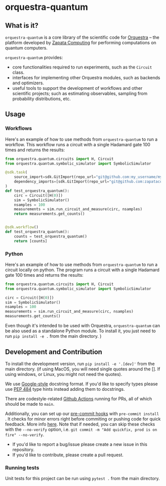 # orquestra-quantum

## What is it?

`orquestra-quantum` is a core library of the scientific code for [Orquestra](https://www.zapatacomputing.com/orquestra/) – the platform developed by [Zapata Computing](https://www.zapatacomputing.com) for performing computations on quantum computers.

`orquestra-quantum` provides:

- core functionalities required to run experiments, such as the `Circuit` class.
- interfaces for implementing other Orquestra modules, such as backends and optimizers.
- useful tools to support the development of workflows and other scientific projects; such as estimating observables, sampling from probability distributions, etc.

## Usage

### Workflows

Here's an example of how to use methods from `orquestra-quantum` to run a workflow. This workflow runs a circuit with a single Hadamard gate 100 times and returns the results:

```python
from orquestra.quantum.circuits import H, Circuit
from orquestra.quantum.symbolic_simulator import SymbolicSimulator

@sdk.task(
    source_import=sdk.GitImport(repo_url="git@github.com:my_username/my_repository.git", git_ref="main"),
    dependency_imports=[sdk.GitImport(repo_url="git@github.com:zapatacomputing/orquestra-quantum.git", git_ref="main")]
)
def test_orquestra_quantum():
    circ = Circuit([H(0)])
    sim = SymbolicSimulator()
    nsamples = 100
    measurements = sim.run_circuit_and_measure(circ, nsamples)
    return measurements.get_counts()


@sdk.workflow()
def test_orquestra_quantum():
    counts = test_orquestra_quantum()
    return [counts]
```

### Python

Here's an example of how to use methods from `orquestra-quantum` to run a circuit locally on python. The program runs a circuit with a single Hadamard gate 100 times and returns the results:

```python
from orquestra.quantum.circuits import H, Circuit
from orquestra.quantum.symbolic_simulator import SymbolicSimulator

circ = Circuit([H(0)])
sim = SymbolicSimulator()
nsamples = 100
measurements = sim.run_circuit_and_measure(circ, nsamples)
measurements.get_counts()
```

Even though it's intended to be used with Orquestra, `orquestra-quantum` can be also used as a standalone Python module.
To install it, you just need to run `pip install -e .` from the main directory. )

## Development and Contribution

To install the development version, run `pip install -e '.[dev]'` from the main directory. (if using MacOS, you will need single quotes around the []. If using windows, or Linux, you might not need the quotes).

We use [Google-style](https://sphinxcontrib-napoleon.readthedocs.io/en/latest/example_google.html) docstring format. If you'd like to specify types please use [PEP 484](https://www.python.org/dev/peps/pep-0484/) type hints instead adding them to docstrings.

There are codestyle-related [Github Actions](.github/workflows/style.yml) running for PRs, all of which should be made to `main`. 

Additionally, you can set up our [pre-commit hooks](.pre-commit-config.yaml) with `pre-commit install` . It checks for minor errors right before commiting or pushing code for quick feedback. More info [here](https://pre-commit.com). Note that if needed, you can skip these checks with the `--no-verify` option, i.e. `git commit -m "Add quickfix, prod is on fire" --no-verify`.

- If you'd like to report a bug/issue please create a new issue in this repository.
- If you'd like to contribute, please create a pull request.

### Running tests

Unit tests for this project can be run using `pytest .` from the main directory.